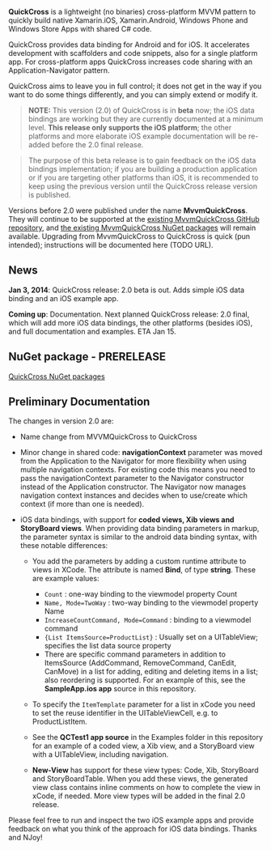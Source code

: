 **QuickCross** is a lightweight (no binaries) cross-platform MVVM pattern to quickly build native Xamarin.iOS, Xamarin.Android, Windows Phone and Windows Store Apps with shared C# code.QuickCross provides data binding for Android and for iOS. It accelerates development with scaffolders and code snippets, also for a single platform app. For cross-platform apps QuickCross increases code sharing with an Application-Navigator pattern.QuickCross aims to leave you in full control; it does not get in the way if you want to do some things differently, and you can simply extend or modify it.
> **NOTE:** This version (2.0) of QuickCross is in **beta** now; the iOS data bindings are working but they are currently documented at a minimum level. **This release only supports the iOS platform**; the other platforms and more elaborate iOS example documentation will be re-added before the 2.0 final release.> The purpose of this beta release is to gain feedback on the iOS data bindings implementation; if you are building a production application or if you are targeting other platforms than iOS, it is recommended to keep using the previous version until the QuickCross release version is published.Versions before 2.0 were published under the name **MvvmQuickCross**. They will continue to be supported at the [existing MvvmQuickCross GitHub repository](https://github.com/MacawNL/MvvmQuickCross), and [the existing MvvmQuickCross NuGet packages](http://nuget.org/packages/mvvmquickcross) will remain available.Upgrading from MvvmQuickCross to QuickCross is quick (pun intended); instructions will be documented here (TODO URL).## News ##**Jan 3, 2014**: QuickCross release: 2.0 beta is out. Adds simple iOS data binding and an iOS example app.**Coming up**: Documentation. Next planned QuickCross release: 2.0 final, which will add more iOS data bindings, the other platforms (besides iOS), and full documentation and examples. ETA Jan 15.## NuGet package - PRERELEASE ##[QuickCross NuGet packages](http://nuget.org/packages/quickcross)## Preliminary Documentation ##

The changes in version 2.0 are:

- Name change from MVVMQuickCross to QuickCross

- Minor change in shared code: **navigationContext** parameter was moved from the Application to the Navigator for more flexibility when using multiple navigation contexts. For existing code this means you need to pass the navigationContext parameter to the Navigator constructor instead of the Application constructor. The Navigator now manages navigation context instances and decides when to use/create which context (if more than one is needed).

- iOS data bindings, with support for **coded views, Xib views and StoryBoard views**. When providing data binding parameters in markup, the parameter syntax is similar to the android data binding syntax, with these notable differences:

	- You add the parameters by adding a custom runtime attribute to views in XCode. The attribute is named **Bind**, of type **string**. These are example values:
		- `Count` : one-way binding to the viewmodel property Count
		- `Name, Mode=TwoWay` : two-way binding to the viewmodel property Name
		- `IncreaseCountCommand, Mode=Command` : binding to a viewmodel command
		- `{List ItemsSource=ProductList}` : Usually set on a UITableView; specifies the list data source property
		- There are specific command parameters in addition to ItemsSource (AddCommand, RemoveCommand, CanEdit, CanMove) in a list for adding, editing and deleting items in a list; also reordering is supported. For an example of this, see the **SampleApp.ios app** source in this repository.

	- To specify the `ItemTemplate` parameter for a list in xCode you need to set the reuse identifier in the UITableViewCell, e.g. to ProductListItem.

	- See the **QCTest1 app source** in the Examples folder in this repository for an example of a coded view, a Xib view, and a StoryBoard view with a UITableView, including navigation.

	- **New-View** has support for these view types: Code, Xib, StoryBoard and StoryBoardTable. When you add these views, the generated view class contains inline comments on how to complete the view in xCode, if needed. More view types will be added in the final 2.0 release.

Please feel free to run and inspect the two iOS example apps and provide feedback on what you think of the approach for iOS data bindings. Thanks and NJoy!
